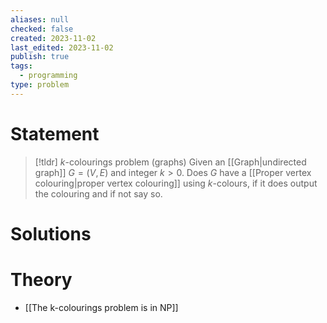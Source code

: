 ```yaml
---
aliases: null
checked: false
created: 2023-11-02
last_edited: 2023-11-02
publish: true
tags:
  - programming
type: problem
---
```

# Statement

>[!tldr] $k$-colourings problem (graphs)
>Given an [[Graph|undirected graph]] $G = (V,E)$ and integer $k > 0$. Does $G$ have a [[Proper vertex colouring|proper vertex colouring]] using $k$-colours, if it does output the colouring and if not say so.

# Solutions


# Theory

- [[The k-colourings problem is in NP]]
